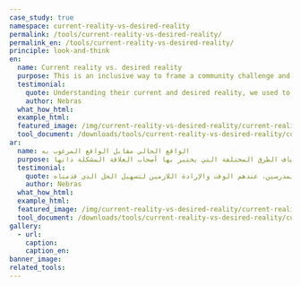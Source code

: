 ```yaml
---
case_study: true
namespace: current-reality-vs-desired-reality
permalink: /tools/current-reality-vs-desired-reality/
permalink_en: /tools/current-reality-vs-desired-reality/
principle: look-and-think
en:
  name: Current reality vs. desired reality
  purpose: This is an inclusive way to frame a community challenge and explore how different stakeholders experience the same problem.
  testimonial:
    quote: Understanding their current and desired reality, we used to keep asking ourselves questions at every step. Everytime we did this, more questions and solutions emerged that we were not expecting, yet they led us to unique opportunity spaces. For example, we started hearing parents state their desire to spend time with their child after school, to do something together and learn at the same time. At the time, we were focusing on teachers as our intended user, yet hearing that desire from parents made us realize that parents, unlike teachers, had the time and willingness to facilitate our solution.
    author: Nebras
  what_how_html:
  example_html:
  featured_image: /img/current-reality-vs-desired-reality/current-reality-vs-desired-reality-en.jpg
  tool_document: /downloads/tools/current-reality-vs-desired-reality/current-reality-vs-desired-reality-en.pdf
ar:
  name: الواقع الحالي مقابل الواقع المرغوب به
  purpose: تعد هذه الأداة طريقة شاملة لتأطير التحدي المجتمعي واستكشاف الطرق المختلفة التي يختبر بها أصحاب العلاقة المشكلة ذاتها.
  testimonial:
    quote: لفهم واقع هؤلاء الناس الحالي والمرغوب به، سألنا أنفسنا في كل خطوة. في كل مرة قمنا بها بفعل ذلك، ظهرت أسئلة وحلول جديدة لم نكن نتوقعها، ولكنها أخذتنا إلى فضاءات فرص فريدة من نوعها. مثلًا، بدأنا نسمع من الأهل أنهم يرغبون في قضاء وقت مع أولادهم بعد المدرسة يقومون خلالها بعمل نشاطات معًا والتعلّم في نفس الوقت. في ذلك الوقت، كان تركيزنا على المدرسين كمستخدم مستهدف بالنسبة لنا، ولكن بعد ما سمعنا رغبة الأهل، أدركنا أن الأهل بعكس المدرسين، عندهم الوقت والإرادة اللازمين لتسهيل الحل الذي قدمناه
    author: Nebras
  what_how_html:
  example_html:
  featured_image: /img/current-reality-vs-desired-reality/current-reality-vs-desired-reality-ar.jpg
  tool_document: /downloads/tools/current-reality-vs-desired-reality/current-reality-vs-desired-reality-ar.pdf
gallery:
  - url:
    caption:
    caption_en:
banner_image:
related_tools:
---
```

